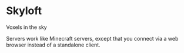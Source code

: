 # Skyloft

Voxels in the sky

Servers work like Minecraft servers, except that you connect via a web browser instead of a standalone client.
